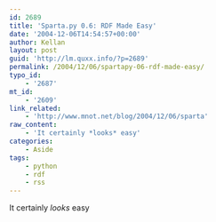 ```yaml
---
id: 2689
title: 'Sparta.py 0.6: RDF Made Easy'
date: '2004-12-06T14:54:57+00:00'
author: Kellan
layout: post
guid: 'http://lm.quxx.info/?p=2689'
permalink: /2004/12/06/spartapy-06-rdf-made-easy/
typo_id:
    - '2687'
mt_id:
    - '2609'
link_related:
    - 'http://www.mnot.net/blog/2004/12/06/sparta'
raw_content:
    - 'It certainly *looks* easy'
categories:
    - Aside
tags:
    - python
    - rdf
    - rss
---
```


It certainly *looks* easy